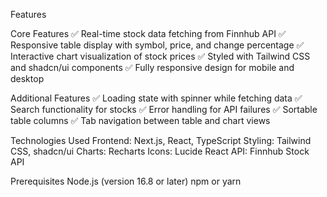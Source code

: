 Features

Core Features
✅ Real-time stock data fetching from Finnhub API
✅ Responsive table display with symbol, price, and change percentage
✅ Interactive chart visualization of stock prices
✅ Styled with Tailwind CSS and shadcn/ui components
✅ Fully responsive design for mobile and desktop


Additional Features
✅ Loading state with spinner while fetching data
✅ Search functionality for stocks
✅ Error handling for API failures
✅ Sortable table columns
✅ Tab navigation between table and chart views


Technologies Used
Frontend: Next.js, React, TypeScript
Styling: Tailwind CSS, shadcn/ui
Charts: Recharts
Icons: Lucide React
API: Finnhub Stock API

Prerequisites
Node.js (version 16.8 or later)
npm or yarn
